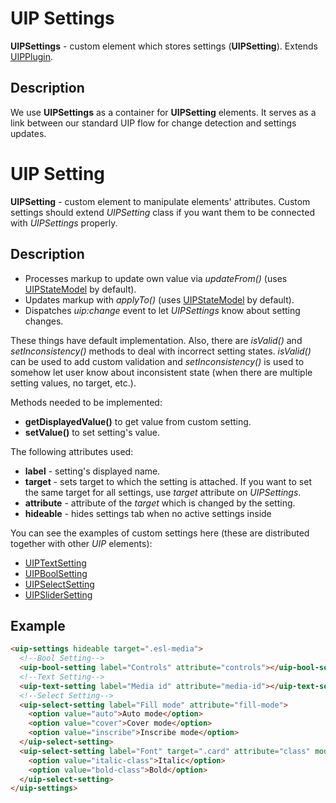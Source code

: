 # UIP Settings

**UIPSettings** - custom element which stores settings (**UIPSetting**).
Extends [UIPPlugin](src/core/README.md#uip-plugin).

## Description

We use **UIPSettings** as a container for **UIPSetting** elements. It serves as a link between
our standard UIP flow for change detection and settings updates.

# UIP Setting

**UIPSetting** - custom element to manipulate elements' attributes. Custom settings should extend
*UIPSetting* class if you want them to be connected with *UIPSettings* properly.

## Description

- Processes markup to update own value via *updateFrom()* (uses [UIPStateModel](src/core/README.md#uip-state-model) by default).
- Updates markup with *applyTo()* (uses [UIPStateModel](src/core/README.md#uip-state-model) by default).
- Dispatches *uip:change* event to let *UIPSettings* know about setting changes.

These things have default implementation. Also, there are *isValid()* and *setInconsistency()* methods to deal with
incorrect setting states. *isValid()* can be used to add custom validation and *setInconsistency()* is used to somehow
let user know about inconsistent state (when there are multiple setting values, no target, etc.).

Methods needed to be implemented:
- **getDisplayedValue()** to get value from custom setting.
- **setValue()** to set setting's value.

The following attributes used:
- **label** - setting's displayed name.
- **target** - sets target to which the setting is attached. If you want to set the same target for all settings, use *target* attribute on *UIPSettings*. 
- **attribute** - attribute of the *target* which is changed by the setting.
- **hideable** - hides settings tab when no active settings inside

You can see the examples of custom settings here (these are distributed together with other *UIP* elements):
- [UIPTextSetting](src/plugins/text-setting/README.md)
- [UIPBoolSetting](src/plugins/bool-setting/README.md)
- [UIPSelectSetting](src/plugins/select-setting/README.md)
- [UIPSliderSetting](src/plugins/slider-setting/README.md)
  
## Example

```html
<uip-settings hideable target=".esl-media">
  <!--Bool Setting-->
  <uip-bool-setting label="Controls" attribute="controls"></uip-bool-setting>
  <!--Text Setting-->
  <uip-text-setting label="Media id" attribute="media-id"></uip-text-setting>
  <!--Select Setting-->
  <uip-select-setting label="Fill mode" attribute="fill-mode">
    <option value="auto">Auto mode</option>
    <option value="cover">Cover mode</option>
    <option value="inscribe">Inscribe mode</option>
  </uip-select-setting>
  <uip-select-setting label="Font" target=".card" attribute="class" mode="append">
    <option value="italic-class">Italic</option>
    <option value="bold-class">Bold</option>
  </uip-select-setting>
</uip-settings>
```
